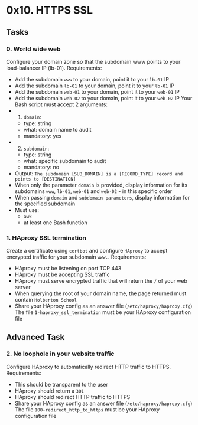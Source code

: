 # 0x10. HTTPS SSL

## Tasks

### 0. World wide web
Configure your domain zone so that the subdomain www points to your load-balancer IP (lb-01).
Requirements:
- Add the subdomain `www` to your domain, point it to your `lb-01` IP
- Add the subdomain `lb-01` to your domain, point it to your `lb-01` IP
- Add the subdomain `web-01` to your domain, point it to your `web-01` IP
- Add the subdomain `web-02` to your domain, point it to your `web-02` IP
Your Bash script must accept 2 arguments:
- 1. `domain`:
    - type: string
    - what: domain name to audit
    - mandatory: yes
- 2. `subdomain`:
    - type: string
    - what: specific subdomain to audit
    - mandatory: no
- Output: `The subdomain [SUB_DOMAIN] is a [RECORD_TYPE] record and points to [DESTINATION]`
- When only the parameter `domain` is provided, display information for its subdomains `www`, `lb-01`, `web-01` and `web-02` - in this specific order
- When passing `domain` and `subdomain parameters`, display information for the specified subdomain
- Must use:
     - `awk`
     - at least one Bash function

### 1. HAproxy SSL termination
Create a certificate using `certbot` and configure `HAproxy` to accept encrypted traffic for your subdomain `www.`.
Requirements:
- HAproxy must be listening on port TCP 443
- HAproxy must be accepting SSL traffic
- HAproxy must serve encrypted traffic that will return the `/` of your web server
- When querying the root of your domain name, the page returned must contain `Holberton School`
- Share your HAproxy config as an answer file (`/etc/haproxy/haproxy.cfg`)
The file `1-haproxy_ssl_termination` must be your HAproxy configuration file

## Advanced Task

### 2. No loophole in your website traffic
Configure HAproxy to automatically redirect HTTP traffic to HTTPS.
Requirements:
- This should be transparent to the user
- HAproxy should return a `301`
- HAproxy should redirect HTTP traffic to HTTPS
- Share your HAproxy config as an answer file (`/etc/haproxy/haproxy.cfg`)
The file `100-redirect_http_to_https` must be your HAproxy configuration file
